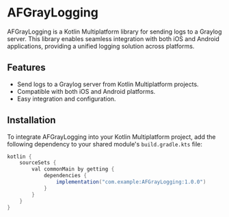 # AFGrayLogging

AFGrayLogging is a Kotlin Multiplatform library for sending logs to a Graylog server. This library enables seamless integration with both iOS and Android applications, providing a unified logging solution across platforms.

## Features

- Send logs to a Graylog server from Kotlin Multiplatform projects.
- Compatible with both iOS and Android platforms.
- Easy integration and configuration.

## Installation

To integrate AFGrayLogging into your Kotlin Multiplatform project, add the following dependency to your shared module's `build.gradle.kts` file:

```groovy
kotlin {
    sourceSets {
        val commonMain by getting {
            dependencies {
                implementation("com.example:AFGrayLogging:1.0.0")
            }
        }
    }
}
